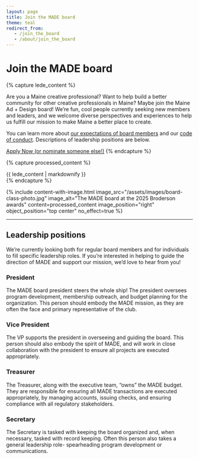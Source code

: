 ```yaml
---
layout: page
title: Join the MADE board
theme: teal
redirect_from:
   - /join_the_board
   - /about/join_the_board
---
```

# Join the MADE board

{% capture lede_content %}

Are you a Maine creative professional? Want to help build a better community for other creative professionals in Maine? Maybe join the Maine Ad + Design board! We’re fun, cool people currently seeking new members and leaders, and we welcome diverse perspectives and experiences to help us fulfill our mission to make Maine a better place to create.

You can learn more about [our expectations of board members](https://docs.google.com/document/d/1D6Pa1PeRIZnPlfvvaSHhxkHRET49DnbpjCn7xsHweTU/edit?tab=t.0) and our [code of conduct](/code-of-conduct). Descriptions of leadership positions are below.

<a class="cta" href="https://docs.google.com/forms/d/e/1FAIpQLSdqHuFbXZUhJGHLxyp9DmTFXAgEiRDua4QOUwd9k-t1J1sfXQ/viewform?usp=header">Apply Now (or nominate someone else!)</a>
{% endcapture %}


{% capture processed_content %}
<div class="lede">
{{ lede_content | markdownify }}
</div>
{% endcapture %}

{% include content-with-image.html 
   image_src="/assets/images/board-class-photo.jpg" 
   image_alt="The MADE board at the 2025 Broderson awards" 
   content=processed_content
   image_position="right"
   object_position="top center"
   no_effect=true %}

---

## Leadership positions

We’re currently looking both for regular board members and for individuals to fill specific leadership roles. If you’re interested in helping to guide the direction of MADE and support our mission, we’d love to hear from you!


### President
The MADE board president steers the whole ship! The president oversees program development, membership outreach, and budget planning for the organization. This person should embody the MADE mission, as they are often the face and primary representative of the club.

### Vice President
The VP supports the president in overseeing and guiding the board. This person should also embody the spirit of MADE, and will work in close collaboration with the president to ensure all projects are executed appropriately.

### Treasurer
The Treasurer, along with the executive team, “owns” the MADE budget. They are responsible for ensuring all MADE transactions are executed appropriately, by managing accounts, issuing checks, and ensuring compliance with all regulatory stakeholders.

### Secretary
The Secretary is tasked with keeping the board organized and, when necessary, tasked with record keeping. Often this person also takes a general leadership role- spearheading program development or communications.
